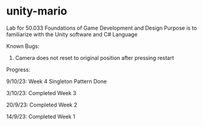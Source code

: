 # unity-mario

Lab for 50.033 Foundations of Game Development and Design
Purpose is to familiarize with the Unity software and C# Language


Known Bugs:
1. Camera does not reset to original position after pressing restart


Progress:

9/10/23: Week 4 Singleton Pattern Done

3/10/23: Completed Week 3

20/9/23: Completed Week 2

14/9/23: Completed Week 1
